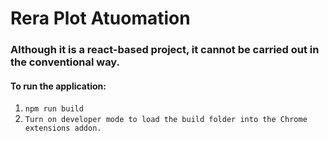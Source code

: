 
# Rera Plot Atuomation

### Although it is a react-based project, it cannot be carried out in the conventional way.
#### To run the application:
1. `npm run build`
2. `Turn on developer mode to load the build folder into the Chrome extensions addon.`